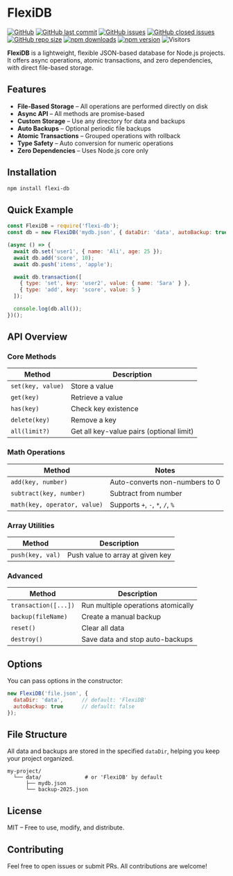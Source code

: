 # FlexiDB
[![GitHub](https://img.shields.io/github/license/TariQ-2/FlexiDB)](https://github.com/TariQ-2/FlexiDB/blob/master/LICENSE) [![GitHub last commit](https://img.shields.io/github/last-commit/TariQ-2/FlexiDB)](https://github.com/TariQ-2/FlexiDB/commits/master) [![GitHub issues](https://img.shields.io/github/issues-raw/TariQ-2/FlexiDB)](https://github.com/TariQ-2/FlexiDB/issues) [![GitHub closed issues](https://img.shields.io/github/issues-closed-raw/TariQ-2/FlexiDB)](https://github.com/TariQ-2/FlexiDB/issues) [![GitHub repo size](https://img.shields.io/github/repo-size/TariQ-2/FlexiDB)](https://github.com/TariQ-2/FlexiDB) [![npm downloads](https://img.shields.io/npm/dt/flexi-db.svg?maxAge=3600)](https://github.com/TariQ-2/FlexiDB) [![npm version](https://img.shields.io/npm/v/flexi-db.svg?maxAge=3600)](https://github.com/TariQ-2/FlexiDB) ![Visitors](https://visitor-badge.laobi.icu/badge?page_id=TariQ-2/FlexiDB)

**FlexiDB** is a lightweight, flexible JSON-based database for Node.js projects. It offers async operations, atomic transactions, and zero dependencies, with direct file-based storage.

## Features

* **File-Based Storage** – All operations are performed directly on disk
* **Async API** – All methods are promise-based
* **Custom Storage** – Use any directory for data and backups
* **Auto Backups** – Optional periodic file backups
* **Atomic Transactions** – Grouped operations with rollback
* **Type Safety** – Auto conversion for numeric operations
* **Zero Dependencies** – Uses Node.js core only

## Installation

```bash
npm install flexi-db
```

## Quick Example

```js
const FlexiDB = require('flexi-db');
const db = new FlexiDB('mydb.json', { dataDir: 'data', autoBackup: true });

(async () => {
  await db.set('user1', { name: 'Ali', age: 25 });
  await db.add('score', 10);
  await db.push('items', 'apple');

  await db.transaction([
    { type: 'set', key: 'user2', value: { name: 'Sara' } },
    { type: 'add', key: 'score', value: 5 }
  ]);

  console.log(db.all());
})();
```

## API Overview

### Core Methods

| Method            | Description                              |
| ----------------- | ---------------------------------------- |
| `set(key, value)` | Store a value                            |
| `get(key)`        | Retrieve a value                         |
| `has(key)`        | Check key existence                      |
| `delete(key)`     | Remove a key                             |
| `all(limit?)`     | Get all key-value pairs (optional limit) |

### Math Operations

| Method                       | Notes                            |
| ---------------------------- | -------------------------------- |
| `add(key, number)`           | Auto-converts non-numbers to 0   |
| `subtract(key, number)`      | Subtract from number             |
| `math(key, operator, value)` | Supports `+`, `-`, `*`, `/`, `%` |

### Array Utilities

| Method           | Description                      |
| ---------------- | -------------------------------- |
| `push(key, val)` | Push value to array at given key |

### Advanced

| Method               | Description                        |
| -------------------- | ---------------------------------- |
| `transaction([...])` | Run multiple operations atomically |
| `backup(fileName)`   | Create a manual backup             |
| `reset()`            | Clear all data                     |
| `destroy()`          | Save data and stop auto-backups    |

## Options

You can pass options in the constructor:

```js
new FlexiDB('file.json', {
  dataDir: 'data',      // default: 'FlexiDB'
  autoBackup: true      // default: false
});
```

## File Structure

All data and backups are stored in the specified `dataDir`, helping you keep your project organized.

```
my-project/
  └── data/              # or 'FlexiDB' by default
      ├── mydb.json
      └── backup-2025.json
```

## License

MIT – Free to use, modify, and distribute.

## Contributing

Feel free to open issues or submit PRs. All contributions are welcome!
